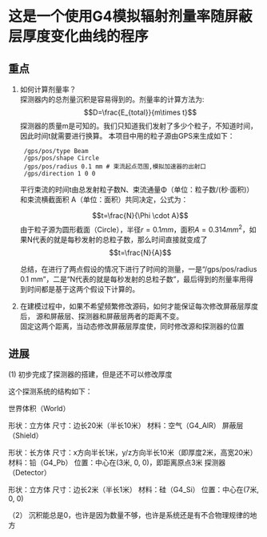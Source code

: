 # 这是一个使用G4模拟辐射剂量率随屏蔽层厚度变化曲线的程序

## 重点
1. 如何计算剂量率？  
   探测器内的总剂量沉积是容易得到的。剂量率的计算方法为:
   $$D=\frac{E_{total}}{m\times t}$$
   探测器的质量m是可知的。我们只知道我们发射了多少个粒子，不知道时间，因此时间t就需要进行换算。
   本项目中用的粒子源由GPS来生成如下：
   ```
    /gps/pos/type Beam
    /gps/pos/shape Circle
    /gps/pos/radius 0.1 mm # 束流起点范围,模拟加速器的出射口
    /gps/direction 1 0 0

   ```
   平行束流的时间t由总发射粒子数N、束流通量Φ（单位：粒子数/(秒·面积)）和束流横截面积 A（单位：面积）共同决定，公式为：
   
   $$t=\frac{N}{\Phi \cdot A}$$
   由于粒子源为圆形截面（Circle），半径$r=0.1 mm$，面积$A=0.314mm^2$，如果N代表的就是每秒发射的总粒子数，那么时间直接就变成了
   $$t=\frac{N}{A}$$

   总结，在进行了两点假设的情况下进行了时间的测量，一是“/gps/pos/radius 0.1 mm”，二是“N代表的就是每秒发射的总粒子数”，最后得到的剂量率用得到时间都是基于这两个假设下计算的。

2. 在建模过程中，如果不希望频繁修改源码，如何才能保证每次修改屏蔽层厚度后，
源和屏蔽层、探测器和屏蔽层两者的距离不变。  
    固定这两个距离，当动态修改屏蔽层厚度使，同时修改源和探测器的位置


## 进展

(1) 初步完成了探测器的搭建，但是还不可以修改厚度

这个探测系统的结构如下：

世界体积（World）

形状：立方体
尺寸：边长20米（半长10米）
材料：空气（G4_AIR）
屏蔽层（Shield）

形状：长方体
尺寸：x方向半长1米，y/z方向半长10米（即厚度2米，高宽20米）
材料：铅（G4_Pb）
位置：中心在(3米, 0, 0)，即距离原点3米
探测器（Detector）

形状：立方体
尺寸：边长2米（半长1米）
材料：硅（G4_Si）
位置：中心在(7米, 0, 0)

（2） 沉积能总是0，也许是因为数量不够，也许是系统还是有不合物理规律的地方